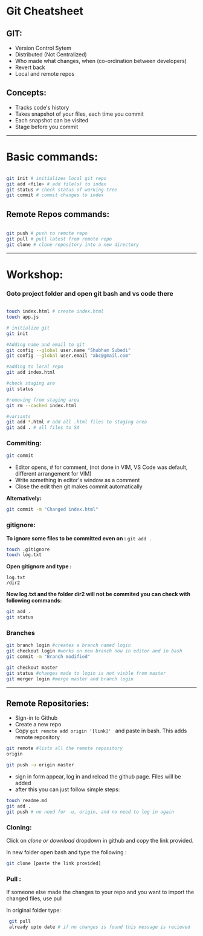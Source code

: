 # Git Cheatsheet

## GIT:

* Version Control Sytem
* Distributed (Not Centralized)
* Who made what changes, when (co-ordination between developers)
* Revert back
* Local and remote repos

## Concepts: 

* Tracks code's history
* Takes snapshot of your files, each time you commit
* Each snapshot can be visited
* Stage before you commit

---

# Basic commands: 

```bash

git init # initializes local git repo
git add <file> # add file(s) to index
git status # check status of working tree
git commit # commit changes to index

```

## Remote Repos commands: 

```bash

git push # push to remote repo
git pull # pull latest from remote repo
git clone # clone repository into a new directory

```
---
# Workshop:

### Goto project folder and open git bash and vs code there

``` bash

touch index.html # create index.html
touch app.js

# initialize git
git init

#Adding name and email to git
git config --global user.name "Shubham Subedi"
git config --global user.email "abc@gmail.com"

#adding to local repo
git add index.html

#check staging are
git status

#removing from staging area
git rm --cached index.html

#variants
git add *.html # add all .html files to staging area
git add . # all files to SA

```
### Commiting:
``` bash
git commit
```
* Editor opens, # for comment, (not done in VIM, VS Code was default, different arrangement for VIM)
* Write something in editor's window as a comment
* Close the edit then git makes commit automatically

**Alternatively:**
``` bash
git commit -m "Changed index.html"
```
### gitignore:
**To ignore some files to be committed even on :**  ```git add . ```
```bash
touch .gitignore
touch log.txt
```
**Open gitignore and type :**
``` 
log.txt
/dir2
```
**Now log.txt and the folder dir2 will not be commited you can check with following commands:**

``` bash
git add . 
git status
```
### Branches

``` bash
git branch login #creates a branch named login
git checkout login #works on new branch now in editor and in bash
git commit -m "Branch modified"

git checkout master
git status #changes made to login is not visble from master
git merger login #merge master and branch login
```
---

## Remote Repositories:
* Sign-in to Github
* Create a new repo
* Copy ```git remote add origin '[link]' ``` and paste in bash. This adds remote repository
```bash 
git remote #lists all the remote repository
origin 

git push -u origin master
```
* sign in form appear, log in and reload the github page. Files will be added
* after this you can just follow simple steps:

``` bash
touch readme.md
git add .
git push # no need for -u, origin, and no need to log in again
```

### Cloning:
Click on *clone or download* dropdown in github and copy the link provided. 

In new folder open bash and type the following :

```bash 
git clone [paste the link provided]
```

### Pull : 

If someone else made the changes to your repo and you want to import the changed files, use pull 

In original folder type: 
```bash
 git pull
 already upto date # if no changes is found this message is recieved
```
